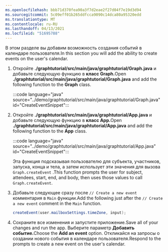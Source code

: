 ```yaml
---
ms.openlocfilehash: bbb71d370fea90a3f7d2eae2f27d04f7e19d3d94
ms.sourcegitcommit: 5c09eff01b265ddfcca9090c14dca80a95320edd
ms.translationtype: MT
ms.contentlocale: ru-RU
ms.lasthandoff: 04/13/2021
ms.locfileid: "51695788"
---
```

<!-- markdownlint-disable MD002 MD041 -->

<span data-ttu-id="b9f75-101">В этом разделе вы добавим возможность создания событий в календаре пользователя.</span><span class="sxs-lookup"><span data-stu-id="b9f75-101">In this section you will add the ability to create events on the user's calendar.</span></span>

1. <span data-ttu-id="b9f75-102">Откройте **./graphtutorial/src/main/java/graphtutorial/Graph.java** и добавьте следующую функцию в **класс Graph.**</span><span class="sxs-lookup"><span data-stu-id="b9f75-102">Open **./graphtutorial/src/main/java/graphtutorial/Graph.java** and add the following function to the **Graph** class.</span></span>

    :::code language="java" source="../demo/graphtutorial/src/main/java/graphtutorial/Graph.java" id="CreateEventSnippet":::

1. <span data-ttu-id="b9f75-103">Откройте **./graphtutorial/src/main/java/graphtutorial/App.java** и добавьте следующую функцию в **класс App.**</span><span class="sxs-lookup"><span data-stu-id="b9f75-103">Open **./graphtutorial/src/main/java/graphtutorial/App.java** and add the following function to the **App** class.</span></span>

    :::code language="java" source="../demo/graphtutorial/src/main/java/graphtutorial/App.java" id="CreateEventSnippet":::

    <span data-ttu-id="b9f75-104">Эта функция подсказывая пользователю для субъекта, участников, запуска, конца и тела, а затем использует эти значения для вызова `Graph.createEvent` .</span><span class="sxs-lookup"><span data-stu-id="b9f75-104">This function prompts the user for subject, attendees, start, end, and body, then uses those values to call `Graph.createEvent`.</span></span>

1. <span data-ttu-id="b9f75-105">Добавьте следующее сразу после `// Create a new event` комментария в `Main` функции.</span><span class="sxs-lookup"><span data-stu-id="b9f75-105">Add the following just after the `// Create a new event` comment in the `Main` function.</span></span>

    ```java
    createEvent(user.mailboxSettings.timeZone, input);
    ```

1. <span data-ttu-id="b9f75-106">Сохраните все изменения и запустите приложение.</span><span class="sxs-lookup"><span data-stu-id="b9f75-106">Save all of your changes and run the app.</span></span> <span data-ttu-id="b9f75-107">Выберите параметр **Добавить событие.**</span><span class="sxs-lookup"><span data-stu-id="b9f75-107">Choose the **Add an event** option.</span></span> <span data-ttu-id="b9f75-108">Откликайся на запросы о создании нового события в календаре пользователя.</span><span class="sxs-lookup"><span data-stu-id="b9f75-108">Respond to the prompts to create a new event on the user's calendar.</span></span>

